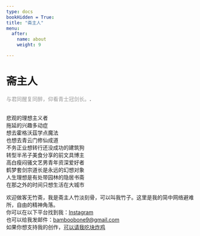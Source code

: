 ```yaml
---
type: docs
bookHidden = True:
title: "斋主人"
menu:
  after:
    name: about
    weight: 9

---
```

# 斋主人

<span style="color: #9a9a9a">与君同醒复同醉，仰看青士冠剑长。</span>.
<br>
<br>

悲观的理想主义者  
拖延的兴趣多动症  
想去霍格沃茲学点魔法  
也想去青云门修仙成道  
不务正业想转行还没成功的建筑狗  
转型半吊子美食分享的前文具博主  
高白瘦闷骚文艺男青年资深爱好者  
鹤梦套剑宗道长是永远的幻想对象  
人生理想是有处带园林的隐居书斋  
在那之外的时间只想生活在大城市


欢迎做客无竹斋，我是斋主人竹淡刻骨，可以叫我竹子。这里是我的简中网络避难所，自由的精神角落。  
你可以在以下平台找到我：<a href="https://www.instagram.com/bamboobone/" target="_blank">Instagram</a>  
也可以给我发邮件：bamboobone9@gmail.com  
如果你想支持我的创作，<a href="https://ko-fi.com/bamboobone" target="_blank">可以请我吃块炸鸡</a>
